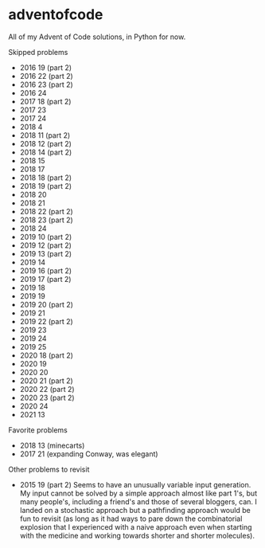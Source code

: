 # adventofcode

All of my Advent of Code solutions, in Python for now.

Skipped problems
- 2016 19 (part 2)
- 2016 22 (part 2)
- 2016 23 (part 2)
- 2016 24
- 2017 18 (part 2)
- 2017 23
- 2017 24
- 2018 4
- 2018 11 (part 2)
- 2018 12 (part 2)
- 2018 14 (part 2)
- 2018 15
- 2018 17
- 2018 18 (part 2)
- 2018 19 (part 2)
- 2018 20
- 2018 21
- 2018 22 (part 2)
- 2018 23 (part 2)
- 2018 24
- 2019 10 (part 2)
- 2019 12 (part 2)
- 2019 13 (part 2)
- 2019 14
- 2019 16 (part 2)
- 2019 17 (part 2)
- 2019 18
- 2019 19
- 2019 20 (part 2)
- 2019 21
- 2019 22 (part 2)
- 2019 23
- 2019 24
- 2019 25
- 2020 18 (part 2)
- 2020 19
- 2020 20
- 2020 21 (part 2)
- 2020 22 (part 2)
- 2020 23 (part 2)
- 2020 24
- 2021 13

Favorite problems
- 2018 13 (minecarts)
- 2017 21 (expanding Conway, was elegant)

Other problems to revisit
- 2015 19 (part 2)
Seems to have an unusually variable input generation. My input cannot be solved by a simple approach almost like part 1's, but many people's, including a friend's and those of several bloggers, can. I landed on a stochastic approach but a pathfinding approach would be fun to revisit (as long as it had ways to pare down the combinatorial explosion that I experienced with a naive approach even when starting with the medicine and working towards shorter and shorter molecules).
